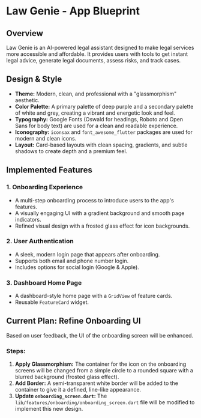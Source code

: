 # Law Genie - App Blueprint

## Overview

Law Genie is an AI-powered legal assistant designed to make legal services more accessible and affordable. It provides users with tools to get instant legal advice, generate legal documents, assess risks, and track cases.

## Design & Style

- **Theme:** Modern, clean, and professional with a "glassmorphism" aesthetic.
- **Color Palette:** A primary palette of deep purple and a secondary palette of white and grey, creating a vibrant and energetic look and feel.
- **Typography:** Google Fonts (Oswald for headings, Roboto and Open Sans for body text) are used for a clean and readable experience.
- **Iconography:** `iconsax` and `font_awesome_flutter` packages are used for modern and clean icons.
- **Layout:** Card-based layouts with clean spacing, gradients, and subtle shadows to create depth and a premium feel.

## Implemented Features

### 1. Onboarding Experience
- A multi-step onboarding process to introduce users to the app's features.
- A visually engaging UI with a gradient background and smooth page indicators.
- Refined visual design with a frosted glass effect for icon backgrounds.

### 2. User Authentication
- A sleek, modern login page that appears after onboarding.
- Supports both email and phone number login.
- Includes options for social login (Google & Apple).

### 3. Dashboard Home Page
- A dashboard-style home page with a `GridView` of feature cards.
- Reusable `FeatureCard` widget.

## Current Plan: Refine Onboarding UI

Based on user feedback, the UI of the onboarding screen will be enhanced.

### Steps:
1.  **Apply Glassmorphism:** The container for the icon on the onboarding screens will be changed from a simple circle to a rounded square with a blurred background (frosted glass effect).
2.  **Add Border:** A semi-transparent white border will be added to the container to give it a defined, line-like appearance.
3.  **Update `onboarding_screen.dart`:** The `lib/features/onboarding/onboarding_screen.dart` file will be modified to implement this new design.
